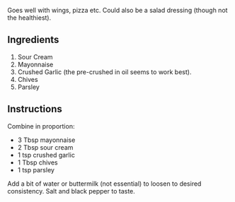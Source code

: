 Goes well with wings, pizza etc. Could also be a salad dressing (though not the healthiest).

 ## Ingredients
1. Sour Cream
2. Mayonnaise
3. Crushed Garlic (the pre-crushed in oil seems to work best).
4. Chives 
5. Parsley

 ## Instructions
Combine in proportion:
* 3 Tbsp mayonnaise
* 2 Tbsp sour cream
* 1 tsp crushed garlic
* 1 Tbsp chives
* 1 tsp parsley

Add a bit of water or buttermilk (not essential) to loosen to desired consistency. Salt and black pepper to taste.
